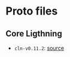 # Proto files

## Core Ligthning

- `cln-v0.11.2`: [source](https://github.com/ElementsProject/lightning/tree/v0.11.2/cln-grpc/proto)
